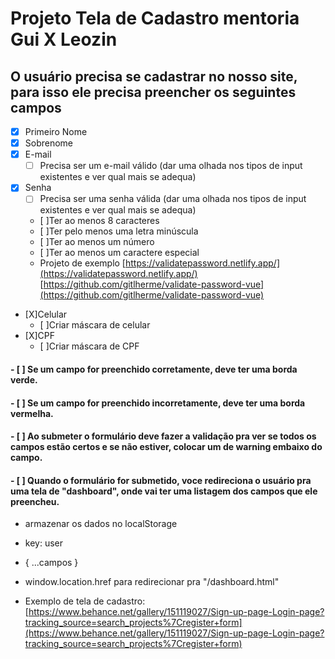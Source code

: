# Projeto Tela de Cadastro mentoria Gui X Leozin

## O usuário precisa se cadastrar no nosso site, para isso ele precisa preencher os seguintes campos

- [x] Primeiro Nome
- [x] Sobrenome
- [x] E-mail
  - [ ] Precisa ser um e-mail válido (dar uma olhada nos tipos de input existentes e ver qual mais se adequa)
- [x] Senha
  - [ ] Precisa ser uma senha válida (dar uma olhada nos tipos de input existentes e ver qual mais se adequa)
  - [ ]Ter ao menos 8 caracteres
  - [ ]Ter pelo menos uma letra minúscula
  - [ ]Ter ao menos um número
  - [ ]Ter ao menos um caractere especial
  - Projeto de exemplo [https://validatepassword.netlify.app/](https://validatepassword.netlify.app/)
    [https://github.com/gitlherme/validate-password-vue](https://github.com/gitlherme/validate-password-vue)
- [X]Celular
  - [ ]Criar máscara de celular
- [X]CPF
  - [ ]Criar máscara de CPF

#### - [ ] Se um campo for preenchido corretamente, deve ter uma borda verde.

#### - [ ] Se um campo for preenchido incorretamente, deve ter uma borda vermelha.

#### - [ ] Ao submeter o formulário deve fazer a validação pra ver se todos os campos estão certos e se não estiver, colocar um <span> de warning embaixo do campo.

#### - [ ] Quando o formulário for submetido, voce redireciona o usuário pra uma tela de "dashboard", onde vai ter uma listagem dos campos que ele preencheu.

- armazenar os dados no localStorage
- key: user
- { ...campos }
- window.location.href para redirecionar pra "/dashboard.html"

- Exemplo de tela de cadastro: [https://www.behance.net/gallery/151119027/Sign-up-page-Login-page?tracking_source=search_projects%7Cregister+form](https://www.behance.net/gallery/151119027/Sign-up-page-Login-page?tracking_source=search_projects%7Cregister+form)
